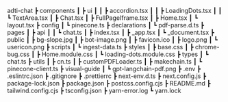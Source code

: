 adti-chat
 ┣ components
 ┃ ┣ ui
 ┃ ┃ ┣ accordion.tsx
 ┃ ┃ ┣ LoadingDots.tsx
 ┃ ┃ ┗ TextArea.tsx
 ┃ ┣ Chat.tsx
 ┃ ┣ FullPageIframe.tsx
 ┃ ┣ Home.tsx
 ┃ ┗ layout.tsx
 ┣ config
 ┃ ┗ pinecone.ts
 ┣ declarations
 ┃ ┗ pdf-parse.d.ts
 ┣ pages
 ┃ ┣ api
 ┃ ┃ ┗ chat.ts
 ┃ ┣ index.tsx
 ┃ ┣ _app.tsx
 ┃ ┗ _document.tsx
 ┣ public
 ┃ ┣ bg-slope.jpg
 ┃ ┣ bot-image.png
 ┃ ┣ favicon.ico
 ┃ ┣ logo.png
 ┃ ┗ usericon.png
 ┣ scripts
 ┃ ┗ ingest-data.ts
 ┣ styles
 ┃ ┣ base.css
 ┃ ┣ chrome-bug.css
 ┃ ┣ Home.module.css
 ┃ ┗ loading-dots.module.css
 ┣ types
 ┃ ┗ chat.ts
 ┣ utils
 ┃ ┣ cn.ts
 ┃ ┣ customPDFLoader.ts
 ┃ ┣ makechain.ts
 ┃ ┗ pinecone-client.ts
 ┣ visual-guide
 ┃ ┗ gpt-langchain-pdf.png
 ┣ .env
 ┣ .eslintrc.json
 ┣ .gitignore
 ┣ .prettierrc
 ┣ next-env.d.ts
 ┣ next.config.js
 ┣ package-lock.json
 ┣ package.json
 ┣ postcss.config.cjs
 ┣ README.md
 ┣ tailwind.config.cjs
 ┣ tsconfig.json
 ┣ yarn-error.log
 ┗ yarn.lock